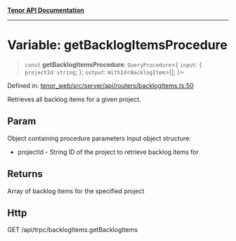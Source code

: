 [**Tenor API Documentation**](../../README.md)

***

# Variable: getBacklogItemsProcedure

> `const` **getBacklogItemsProcedure**: `QueryProcedure`\<\{ `input`: \{ `projectId`: `string`; \}; `output`: `WithId`\<`BacklogItem`\>[]; \}\>

Defined in: [tenor\_web/src/server/api/routers/backlogItems.ts:50](https://github.com/Apantli/Tenor/blob/293d0ddb2d5307c4150fcd161249995fd5278c7d/tenor_web/src/server/api/routers/backlogItems.ts#L50)

Retrieves all backlog items for a given project.

## Param

Object containing procedure parameters
Input object structure:
- projectId - String ID of the project to retrieve backlog items for

## Returns

Array of backlog items for the specified project

## Http

GET /api/trpc/backlogItems.getBacklogItems
